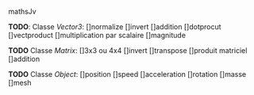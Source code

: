 mathsJv

**TODO**: Classe *Vector3*:
[]normalize
[]invert
[]addition
[]dotprocut
[]vectproduct
[]multiplication par scalaire
[]magnitude

**TODO** Classe *Matrix*:
[]3x3 ou 4x4
[]invert
[]transpose
[]produit matriciel
[]addition

**TODO** Classe *Object*:
[]position
[]speed
[]acceleration
[]rotation
[]masse
[]mesh
